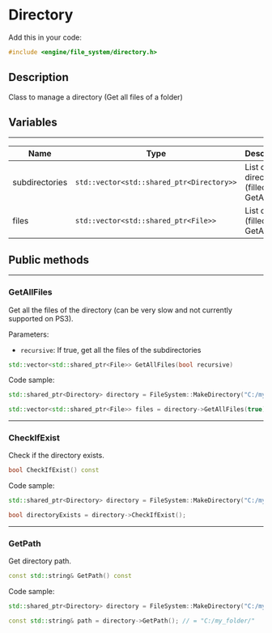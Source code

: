 # Directory

Add this in your code:
```cpp
#include <engine/file_system/directory.h>
```

## Description

Class to manage a directory (Get all files of a folder)

## Variables

---
| Name | Type | Description |
|-|-|-|
subdirectories | `std::vector<std::shared_ptr<Directory>>` | List of sub directories (filled with GetAllFiles)
files | `std::vector<std::shared_ptr<File>>` | List of files (filled with GetAllFiles)

## Public methods

---
### GetAllFiles
Get all the files of the directory (can be very slow and not currently supported on PS3).<br>

Parameters:
- `recursive`: If true, get all the files of the subdirectories
```cpp
std::vector<std::shared_ptr<File>> GetAllFiles(bool recursive)
```
Code sample:
```cpp
std::shared_ptr<Directory> directory = FileSystem::MakeDirectory("C:/my_folder/");

std::vector<std::shared_ptr<File>> files = directory->GetAllFiles(true);
```

---
### CheckIfExist
Check if the directory exists.
```cpp
bool CheckIfExist() const
```
Code sample:
```cpp
std::shared_ptr<Directory> directory = FileSystem::MakeDirectory("C:/my_folder/");

bool directoryExists = directory->CheckIfExist();
```

---
### GetPath
Get directory path.
```cpp
const std::string& GetPath() const
```
Code sample:
```cpp
std::shared_ptr<Directory> directory = FileSystem::MakeDirectory("C:/my_folder/");

const std::string& path = directory->GetPath(); // = "C:/my_folder/"
```